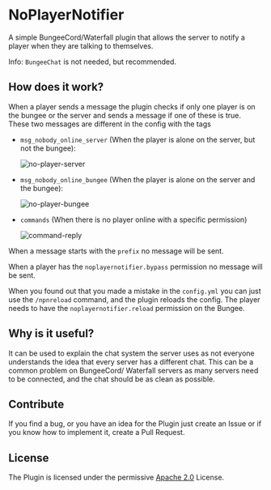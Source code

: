 # NoPlayerNotifier
 A simple BungeeCord/Waterfall plugin that allows the server to notify a player when they are talking to themselves.

Info: `BungeeChat` is not needed, but recommended.

## How does it work?
When a player sends a message the plugin checks if only one player is on the bungee or the server and sends a message if one of these is true. These two messages are different in the config with the tags
- `msg_nobody_online_server` (When the player is alone on the server, but not the bungee):
  
  ![no-player-server](https://user-images.githubusercontent.com/54590845/137713823-2cf9b0bb-9d1e-40ef-9f50-5835a04531eb.png)
- `msg_nobody_online_bungee` (When the player is alone on the server and the bungee):
  
  ![no-player-bungee](https://user-images.githubusercontent.com/54590845/137713820-41e37855-3e3c-4c17-8ac1-01e7a30a5300.png)
- `commands` (When there is no player online with a specific permission)
  
  ![command-reply](https://user-images.githubusercontent.com/54590845/142487744-5cf617e8-3572-4640-b0c9-4bdb5f636c55.png)

When a message starts with the `prefix` no message will be sent.

When a player has the `noplayernotifier.bypass` permission no message will be sent.

When you found out that you made a mistake in the `config.yml` you can just use the `/npnreload` command, and the plugin reloads the config. The player needs to have the `noplayernotifier.reload` permission on the Bungee.

## Why is it useful?
It can be used to explain the chat system the server uses as not everyone understands the idea that every server has a different chat. This can be a common problem on BungeeCord/ Waterfall servers as many servers need to be connected, and the chat should be as clean as possible.

## Contribute
If you find a bug, or you have an idea for the Plugin just create an Issue or if you know how to implement it, create a Pull Request.

## License
The Plugin is licensed under the permissive [Apache 2.0](LICENSE) License.
